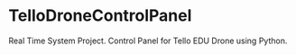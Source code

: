 # TelloDroneControlPanel
Real Time System Project. Control Panel for Tello EDU Drone using Python. 

